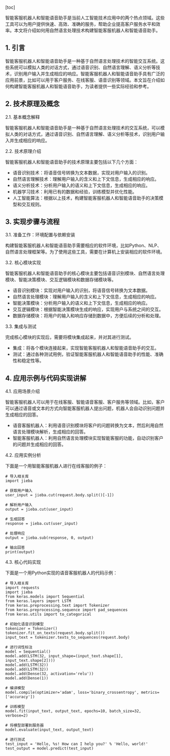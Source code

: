 
[toc]                    
                
                
智能客服机器人和智能语音助手是当前人工智能技术应用中的两个热点领域。这些工具可以为用户提供快速、高效、准确的服务，帮助企业提高客户服务水平和效率。本文将介绍如何用自然语言处理技术构建智能客服机器人和智能语音助手。

## 1. 引言

智能客服机器人和智能语音助手是一种基于自然语言处理技术的智能交互系统。这些系统可以模拟人类的对话方式，通过语音识别、自然语言理解、语义分析等技术，识别用户输入并生成相应的响应。智能客服机器人和智能语音助手具有广泛的应用前景，比如可以用于客户服务、在线客服、语音识别等领域。本文旨在介绍如何构建智能客服机器人和智能语音助手，为读者提供一些实际经验和参考。

## 2. 技术原理及概念

2.1. 基本概念解释

智能客服机器人和智能语音助手是一种基于自然语言处理技术的交互系统，可以模拟人类的对话方式，通过语音识别、自然语言理解、语义分析等技术，识别用户输入并生成相应的响应。

2.2. 技术原理介绍

智能客服机器人和智能语音助手的技术原理主要包括以下几个方面：

- 语音识别技术：将语音信号转换为文本数据，实现对用户输入的识别。
- 自然语言理解技术：理解用户输入的含义和上下文信息，生成相应的响应。
- 语义分析技术：分析用户输入的语义和上下文信息，生成相应的响应。
- 机器学习技术：利用已有的数据和经验，训练模型并优化性能。
- 人工智能算法：根据以上技术，构建智能客服机器人和智能语音助手的决策模型和交互规则。

## 3. 实现步骤与流程

3.1. 准备工作：环境配置与依赖安装

构建智能客服机器人和智能语音助手需要相应的软件环境，比如Python、NLP、自然语言处理框架等。为了使用这些工具，需要在计算机上安装相应的软件环境。

3.2. 核心模块实现

智能客服机器人和智能语音助手的核心模块主要包括语音识别模块、自然语言处理模块、智能决策模块、交互逻辑模块和数据存储模块等。

- 语音识别模块：实现对用户输入的识别，将语音信号转换为文本数据。
- 自然语言处理模块：理解用户输入的含义和上下文信息，生成相应的响应。
- 智能决策模块：分析用户输入的语义和上下文信息，生成相应的响应。
- 交互逻辑模块：根据智能决策模块生成的响应，实现用户与系统之间的交互。
- 数据存储模块：将用户的输入和响应存储到数据中，方便后续的分析和处理。

3.3. 集成与测试

完成核心模块的实现后，需要将模块集成起来，并对其进行测试。

- 集成：将各个模块连接起来，实现智能客服机器人和智能语音助手的交互。
- 测试：通过各种测试用例，验证智能客服机器人和智能语音助手的性能、准确性和稳定性等。

## 4. 应用示例与代码实现讲解

4.1. 应用场景介绍

智能客服机器人可以用于在线客服、智能语音客服、客户服务等领域。比如，客户可以通过语音或文本的方式向智能客服机器人提出问题，机器人会自动识别问题并生成相应的回答。

- 语音客服机器人：利用语音识别模块将客户的问题转换为文本，然后利用自然语言处理模块解析，生成相应的回答。
- 智能客服机器人：利用自然语言处理模块实现智能客服的功能，自动识别客户的问题并生成相应的回答。

4.2. 应用实例分析

下面是一个用智能客服机器人进行在线客服的例子：

```
# 导入相关库
import jieba

# 获取用户输入
user_input = jieba.cut(request.body.split()[-1])

# 解析用户输入
output = jieba.cut(user_input)

# 生成回答
response = jieba.cut(user_input)

# 处理响应
output = jieba.sub(response, 0, output)

# 输出回答
print(output)
```

4.3. 核心代码实现

下面是一个用Python实现的语音客服机器人的代码示例：

```
# 导入相关库
import requests
import jieba
from keras.models import Sequential
from keras.layers import LSTM
from keras.preprocessing.text import Tokenizer
from keras.preprocessing.sequence import pad_sequences
from keras.utils import to_categorical

# 初始化语音识别模型
tokenizer = Tokenizer()
tokenizer.fit_on_texts(request.body.split())
input_text = tokenizer.texts_to_sequences(request.body)

# 进行词性标注
model = Sequential()
model.add(LSTM(32, input_shape=(input_text.shape[1], input_text.shape[2])))
model.add(LSTM(32))
model.add(LSTM(32))
model.add(Dense(32, activation='relu'))
model.add(Dense(1))

# 编译模型
model.compile(optimizer='adam', loss='binary_crossentropy', metrics=['accuracy'])

# 训练模型
model.fit(input_text, output_text, epochs=10, batch_size=32, verbose=2)

# 将模型部署到服务器
model.evaluate(input_text, output_text)

# 进行测试
test_input = 'Hello, %s! How can I help you?' % 'Hello, world!'
test_output = model.predict(test_input)
```

